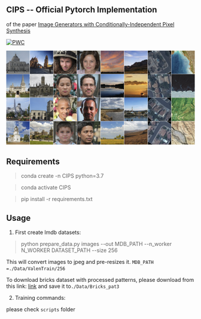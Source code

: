 ## CIPS -- Official Pytorch Implementation 

of the paper [Image Generators with Conditionally-Independent Pixel Synthesis](https://arxiv.org/abs/2011.13775)

[![PWC](https://img.shields.io/endpoint.svg?url=https://paperswithcode.com/badge/image-generators-with-conditionally/image-generation-on-lsun-churches-256-x-256)](https://paperswithcode.com/sota/image-generation-on-lsun-churches-256-x-256?p=image-generators-with-conditionally)

![Teaser](doc/teaser_img.jpg)

## Requirements

> conda create -n CIPS python=3.7

> conda activate CIPS

> pip install -r requirements.txt

## Usage

1) First create lmdb datasets:

> python prepare_data.py images --out MDB_PATH --n_worker N_WORKER DATASET_PATH --size 256

This will convert images to jpeg and pre-resizes it. `MDB_PATH =./Data/ValenTrain/256`

To download bricks dataset with processed patterns, please download from this link: [link](https://drive.google.com/drive/folders/1ZMm1LxKvSuURXOBdEyPq0A5KHPQO9N7c?usp=sharing) and save it to`./Data/Bricks_pat3`

2) Training commands:

please check `scripts` folder